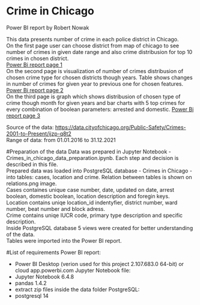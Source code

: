 # Crime in Chicago
Power BI report by Robert Nowak

This data presents number of crime in each police district in Chicago.<br>
On the first page user can choose district from map of chicago to see number of crimes in given date range and also crime distribusion for top 10 crimes in chosen district.<br>
[Power Bi report page 1](images/Chicago_crime_data_1.jpg)<br>
On the second page is visualization of number of crimes distribusion of chosen crime type for chosen districts though years. Table shows changes in number of crimes for given year to previous one for chosen features.
[Power Bi report page 2](images/Chicago_crime_data_2.jpg)<br>
On the third page is graph which shows distribusion of chosen type of crime though month for given years and bar charts with 5 top crimes for every combination of boolean parameters: arrested and domestic.
[Power Bi report page 3](images/Chicago_crime_data_3.jpg)<br>

Source of the data: https://data.cityofchicago.org/Public-Safety/Crimes-2001-to-Present/ijzp-q8t2<br>
Range of data: from 01.01.2016 to 31.12.2021

#Preparation of the data
Data was prepared in Jupyter Notebook - Crimes_in_chicago_data_preparation.ipynb. Each step and decision is described in this file.<br>
Prepared data was loaded into PostgreSQL database -  Crimes in Chicago - into tables: cases, location and crime. Relation between tables is shown on relations.png image.<br>
Cases containes unique case number, date, updated on date, arrest boolean, domestic boolean, location description and foregin keys.<br>
Location contains uniqe location_id indentyfier, district number, ward number, beat number and block adress.<br>
Crime contains uniqe IUCR code, primary type description and specific description.<br>
Inside PostgreSQL database 5 views were created for better understanding of the data.<br>
Tables were imported into the Power BI report.

#List of requirements
Power BI report:
- Power BI Desktop (verion used for this project 2.107.683.0 64-bit) or cloud app.powerbi.com
Jupyter Notebook file:
- Jupyter Notebook 6.4.8
- pandas 1.4.2
- extract zip files inside the data folder
PostgreSQL:
- postgresql 14
